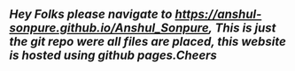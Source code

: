 ## _Hey Folks please navigate to https://anshul-sonpure.github.io/Anshul_Sonpure, This is just the git repo were all files are placed, this website is hosted using github pages.Cheers_
